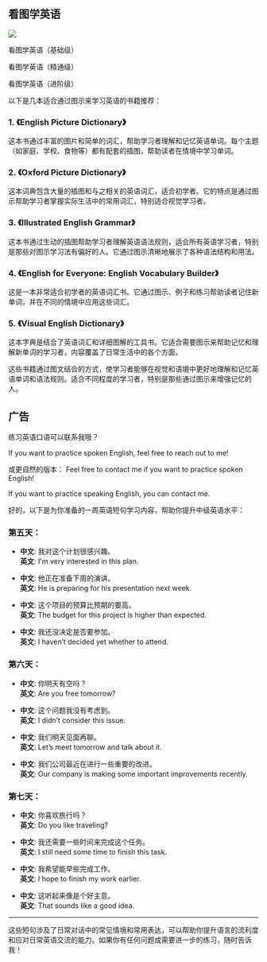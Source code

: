 ## 看图学英语
![](images/2025-04-27-14-13-49.png)

看图学英语（基础级）

看图学英语（精通级）

看图学英语（进阶级）

 
以下是几本适合通过图示来学习英语的书籍推荐：

### 1. **《English Picture Dictionary》**
   这本书通过丰富的图片和简单的词汇，帮助学习者理解和记忆英语单词。每个主题（如家庭、学校、食物等）都有配套的插图，帮助读者在情境中学习单词。

### 2. **《Oxford Picture Dictionary》**
   这本词典包含大量的插图和与之相关的英语词汇，适合初学者。它的特点是通过图示帮助学习者掌握实际生活中的常用词汇，特别适合视觉学习者。

### 3. **《Illustrated English Grammar》**
   这本书通过生动的插图帮助学习者理解英语语法规则，适合所有英语学习者，特别是那些对图示学习法有偏好的人。它通过图示清晰地展示了各种语法结构和用法。

### 4. **《English for Everyone: English Vocabulary Builder》**
   这是一本非常适合初学者的英语词汇书。它通过图示、例子和练习帮助读者记住新单词，并在不同的情境中应用这些词汇。

### 5. **《Visual English Dictionary》**
   这本字典是结合了英语词汇和详细图解的工具书。它适合需要图示来帮助记忆和理解新单词的学习者，内容覆盖了日常生活中的各个方面。

这些书籍通过图文结合的方式，使学习者能够在视觉和语境中更好地理解和记忆英语单词和语法规则。适合不同程度的学习者，特别是那些通过图示来增强记忆的人。



## 广告 
练习英语口语可以联系我哦？

If you want to practice spoken English, feel free to reach out to me!

或更自然的版本：
Feel free to contact me if you want to practice spoken English!

If you want to practice speaking English, you can contact me.

好的，以下是为你准备的一周英语短句学习内容，帮助你提升中级英语水平：

### 第五天：
- **中文**: 我对这个计划很感兴趣。  
  **英文**: I'm very interested in this plan.

- **中文**: 他正在准备下周的演讲。  
  **英文**: He is preparing for his presentation next week.

- **中文**: 这个项目的预算比预期的要高。  
  **英文**: The budget for this project is higher than expected.

- **中文**: 我还没决定是否要参加。  
  **英文**: I haven’t decided yet whether to attend.

### 第六天：
- **中文**: 你明天有空吗？  
  **英文**: Are you free tomorrow?

- **中文**: 这个问题我没有考虑到。  
  **英文**: I didn’t consider this issue.

- **中文**: 我们明天见面再聊。  
  **英文**: Let’s meet tomorrow and talk about it.

- **中文**: 我们公司最近在进行一些重要的改进。  
  **英文**: Our company is making some important improvements recently.

### 第七天：
- **中文**: 你喜欢旅行吗？  
  **英文**: Do you like traveling?

- **中文**: 我还需要一些时间来完成这个任务。  
  **英文**: I still need some time to finish this task.

- **中文**: 我希望能早些完成工作。  
  **英文**: I hope to finish my work earlier.

- **中文**: 这听起来像是个好主意。  
  **英文**: That sounds like a good idea.

---

这些短句涉及了日常对话中的常见情境和常用表达，可以帮助你提升语言的流利度和应对日常英语交流的能力。如果你有任何问题或需要进一步的练习，随时告诉我！


